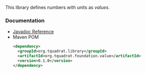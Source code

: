 This library defines numbers with units as *values*.

### Documentation

- [Javadoc Reference](https://tquadrat.github.io/foundation-value/javadoc/index.html)
- Maven POM
    ```xml
    <dependency>
      <groupId>org.tquadrat.library</groupId>
      <artifactId>org.tquadrat.foundation.value</artifactId>
      <version>0.1.0</version>
    </dependency>
    ```